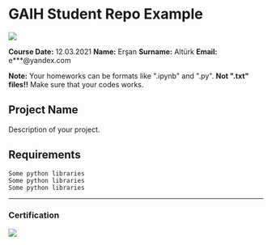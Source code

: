 # GAIH Student Repo Example
![](img/newlogo.png)

**Course Date:** 12.03.2021 
**Name:** Erşan 
**Surname:** Altürk 
**Email:** e***@yandex.com 


**Note:** Your homeworks can be formats like ".ipynb" and ".py". **Not ".txt" files!!** Make sure that your codes works.  

## Project Name
Description of your project.

## Requirements
```
Some python libraries
Some python libraries
Some python libraries
```
---

### Certification
![](img/TopLearnerCertificate.png)

